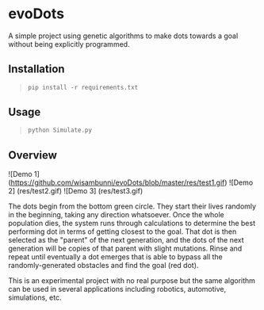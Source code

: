 # evoDots
A simple project using genetic algorithms to make dots towards a goal without being explicitly programmed.

## Installation
>```python
>pip install -r requirements.txt
>```

## Usage
>```python
>python Simulate.py
>```

## Overview
![Demo 1] (https://github.com/wisambunni/evoDots/blob/master/res/test1.gif)
![Demo 2] (res/test2.gif)
![Demo 3] (res/test3.gif)

The dots begin from the bottom green circle. They start their lives randomly in the beginning, taking any direction whatsoever. Once the whole population dies, the system runs through calculations to determine the best performing dot in terms of getting closest to the goal. 
That dot is then selected as the "parent" of the next generation, and the dots of the next generation will be copies of that parent with slight mutations. Rinse and repeat until eventually a dot emerges that is able to bypass all the randomly-generated obstacles and find the goal (red dot).

This is an experimental project with no real purpose but the same algorithm can be used in several applications including robotics, automotive, simulations, etc. 
